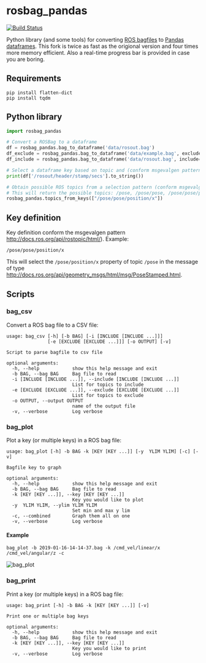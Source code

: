 # rosbag_pandas

[![Build Status](https://travis-ci.org/eurogroep/rosbag_pandas.svg?branch=master)](https://travis-ci.org/eurogroep/rosbag_pandas)

Python library (and some tools) for converting [ROS bagfiles](http://wiki.ros.org/rosbag) to [Pandas dataframes](https://pandas.pydata.org/). This fork is twice as fast as the origional version and four times more memory efficient. Also a real-time progress bar is provided in case you are boring.

## Requirements

```
pip install flatten-dict
pip install tqdm

```

## Python library

```python
import rosbag_pandas

# Convert a ROSBag to a dataframe
df = rosbag_pandas.bag_to_dataframe('data/rosout.bag')
df_exclude = rosbag_pandas.bag_to_dataframe('data/example.bag', exclude=['/scan'])
df_include = rosbag_pandas.bag_to_dataframe('data/rosout.bag', include=['/rosout'])

# Select a dataframe key based on topic and (conform msgevalgen pattern http://docs.ros.org/api/rostopic/html/)
print(df['/rosout/header/stamp/secs'].to_string())

# Obtain possible ROS topics from a selection pattern (conform msgevalgen pattern http://docs.ros.org/api/rostopic/html/)
# This will return the possible topics: /pose, /pose/pose, /pose/pose/position
rosbag_pandas.topics_from_keys(["/pose/pose/position/x"])
```

## Key definition

Key definition conform the msgevalgen pattern http://docs.ros.org/api/rostopic/html/). Example:

```
/pose/pose/position/x
```

This will select the `/pose/position/x` property of topic `/pose` in the message of type http://docs.ros.org/api/geometry_msgs/html/msg/PoseStamped.html.

## Scripts

### bag_csv

Convert a ROS bag file to a CSV file:
```
usage: bag_csv [-h] [-b BAG] [-i [INCLUDE [INCLUDE ...]]]
               [-e [EXCLUDE [EXCLUDE ...]]] [-o OUTPUT] [-v]

Script to parse bagfile to csv file

optional arguments:
  -h, --help            show this help message and exit
  -b BAG, --bag BAG     Bag file to read
  -i [INCLUDE [INCLUDE ...]], --include [INCLUDE [INCLUDE ...]]
                        List for topics to include
  -e [EXCLUDE [EXCLUDE ...]], --exclude [EXCLUDE [EXCLUDE ...]]
                        List for topics to exclude
  -o OUTPUT, --output OUTPUT
                        name of the output file
  -v, --verbose         Log verbose
```

### bag_plot

Plot a key (or multiple keys) in a ROS bag file:
```
usage: bag_plot [-h] -b BAG -k [KEY [KEY ...]] [-y  YLIM YLIM] [-c] [-v]

Bagfile key to graph

optional arguments:
  -h, --help            show this help message and exit
  -b BAG, --bag BAG     Bag file to read
  -k [KEY [KEY ...]], --key [KEY [KEY ...]]
                        Key you would like to plot
  -y  YLIM YLIM, --ylim YLIM YLIM
                        Set min and max y lim
  -c, --combined        Graph them all on one
  -v, --verbose         Log verbose
```

#### Example

```
bag_plot -b 2019-01-16-14-14-37.bag -k /cmd_vel/linear/x /cmd_vel/angular/z -c
```

![bag_plot](doc/bag_plot.png)

### bag_print

Print a key (or multiple keys) in a ROS bag file:
```
usage: bag_print [-h] -b BAG -k [KEY [KEY ...]] [-v]

Print one or multiple bag keys

optional arguments:
  -h, --help            show this help message and exit
  -b BAG, --bag BAG     Bag file to read
  -k [KEY [KEY ...]], --key [KEY [KEY ...]]
                        Key you would like to print
  -v, --verbose         Log verbose
```
